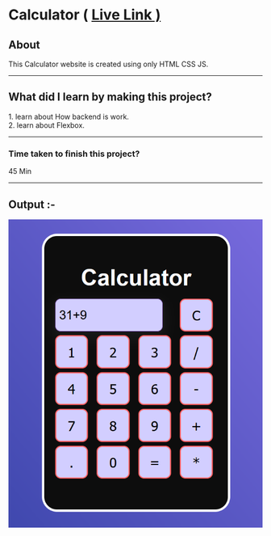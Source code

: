 <h1>Calculator ( <a href="https://chetand4.netlify.app/">Live Link )</a></h1>
<h2>About</h2>
<p>This Calculator website is created using only HTML CSS JS.</p> <hr>
<h2>What did I learn by making this project?
</h2>
1. learn about How backend is work. <br>
2. learn about Flexbox.<hr>
<h3>Time taken to finish this project?</h3>
<p>45 Min</p>
<hr>
<h2>Output :- </h2>
<img src="./Images/Image.png" alt="Output">